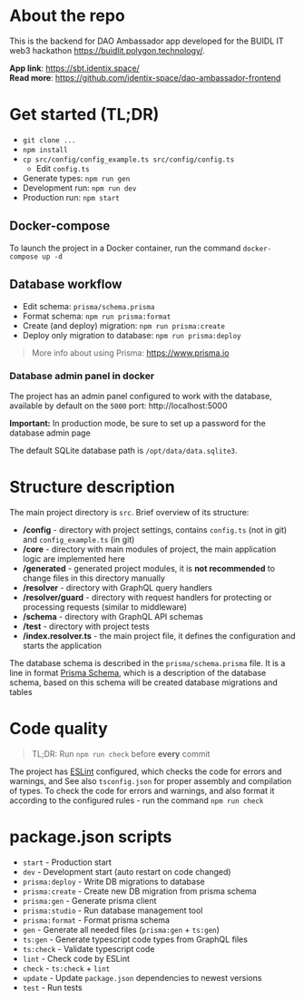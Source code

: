 # About the repo

This is the backend for DAO Ambassador app developed for the BUIDL IT web3 hackathon https://buidlit.polygon.technology/.

**App link**: https://sbt.identix.space/  
**Read more**: https://github.com/identix-space/dao-ambassador-frontend

# Get started (TL;DR)

- `git clone ...`
- `npm install`
- `cp src/config/config_example.ts src/config/config.ts`
    - Edit `config.ts`
- Generate types: `npm run gen`
- Development run: `npm run dev`
- Production run: `npm start`

## Docker-compose

To launch the project in a Docker container, run the command `docker-compose up -d`

## Database workflow

- Edit schema: `prisma/schema.prisma`
- Format schema: `npm run prisma:format`
- Create (and deploy) migration: `npm run prisma:create`
- Deploy only migration to database: `npm run prisma:deploy`

> More info about using Prisma: https://www.prisma.io

### Database admin panel in docker

The project has an admin panel configured to work with the database, available by default on the `5000`
port: http://localhost:5000

**Important:** In production mode, be sure to set up a password for the database admin page

The default SQLite database path is `/opt/data/data.sqlite3`.

# Structure description

The main project directory is `src`. Brief overview of its structure:

- **/config** - directory with project settings, contains `config.ts` (not in git) and `config_example.ts` (in git)
- **/core** - directory with main modules of project, the main application logic are implemented here
- **/generated** - generated project modules, it is **not recommended** to change files in this directory manually
- **/resolver** - directory with GraphQL query handlers
- **/resolver/guard** - directory with request handlers for protecting or processing requests (similar to middleware)
- **/schema** - directory with GraphQL API schemas
- **/test** - directory with project tests
- **/index.resolver.ts** - the main project file, it defines the configuration and starts the application

The database schema is described in the `prisma/schema.prisma` file. It is a line in
format [Prisma Schema](https://www.prisma.io/docs/concepts/components/prisma-schema), which is a description of the
database schema, based on this schema will be created database migrations and tables

# Code quality

> TL;DR: Run `npm run check` before **every** commit

The project has [ESLint](https://eslint.org/) configured, which checks the code for errors and warnings, and See
also `tsconfig.json` for proper assembly and compilation of types. To check the code for errors and warnings, and also
format it according to the configured rules - run the command `npm run check`

# package.json scripts

- `start` - Production start
- `dev` - Development start (auto restart on code changed)
- `prisma:deploy` - Write DB migrations to database
- `prisma:create` - Create new DB migration from prisma schema
- `prisma:gen` - Generate prisma client
- `prisma:studio` - Run database management tool
- `prisma:format` - Format prisma schema
- `gen` - Generate all needed files (`prisma:gen` + `ts:gen`)
- `ts:gen` - Generate typescript code types from GraphQL files
- `ts:check` - Validate typescript code
- `lint` - Check code by ESLint
- `check` - `ts:check` + `lint`
- `update` - Update `package.json` dependencies to newest versions
- `test` - Run tests

